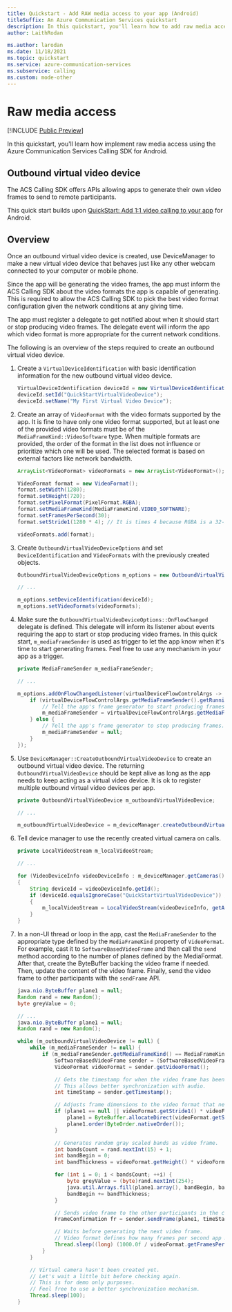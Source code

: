 ```yaml
---
title: Quickstart - Add RAW media access to your app (Android)
titleSuffix: An Azure Communication Services quickstart
description: In this quickstart, you'll learn how to add raw media access calling capabilities to your app using Azure Communication Services.
author: LaithRodan 

ms.author: larodan
ms.date: 11/18/2021
ms.topic: quickstart
ms.service: azure-communication-services
ms.subservice: calling
ms.custom: mode-other
---
```


# Raw media access

[!INCLUDE [Public Preview](../../includes/public-preview-include-document.md)]

In this quickstart, you'll learn how implement raw media access using the Azure Communication Services Calling SDK for Android.

## Outbound virtual video device

The ACS Calling SDK offers APIs allowing apps to generate their own video frames to send to remote participants.

This quick start builds upon [QuickStart: Add 1:1 video calling to your app](./get-started-with-video-calling.md?pivots=platform-android) for Android.


## Overview

Once an outbound virtual video device is created, use DeviceManager to make a new virtual video device that behaves just like any other webcam connected to your computer or mobile phone.

Since the app will be generating the video frames, the app must inform the ACS Calling SDK about the video formats the app is capable of generating. This is required to allow the ACS Calling SDK to pick the best video format configuration given the network conditions at any giving time.

The app must register a delegate to get notified about when it should start or stop producing video frames. The delegate event will inform the app which video format is more appropriate for the current network conditions.

The following is an overview of the steps required to create an outbound virtual video device.

1. Create a `VirtualDeviceIdentification` with basic identification information for the new outbound virtual video device.

    ```java
    VirtualDeviceIdentification deviceId = new VirtualDeviceIdentification();
    deviceId.setId("QuickStartVirtualVideoDevice");
    deviceId.setName("My First Virtual Video Device");
    ```

2. Create an array of `VideoFormat` with the video formats supported by the app. It is fine to have only one video format supported, but at least one of the provided video formats must be of the `MediaFrameKind::VideoSoftware` type. When multiple formats are provided, the order of the format in the list does not influence or prioritize which one will be used. The selected format is based on external factors like network bandwidth.

    ```java
    ArrayList<VideoFormat> videoFormats = new ArrayList<VideoFormat>();

    VideoFormat format = new VideoFormat();
    format.setWidth(1280);
    format.setHeight(720);
    format.setPixelFormat(PixelFormat.RGBA);
    format.setMediaFrameKind(MediaFrameKind.VIDEO_SOFTWARE);
    format.setFramesPerSecond(30);
    format.setStride1(1280 * 4); // It is times 4 because RGBA is a 32-bit format.

    videoFormats.add(format);
    ```

3. Create `OutboundVirtualVideoDeviceOptions` and set `DeviceIdentification` and `VideoFormats` with the previously created objects.

    ```java
    OutboundVirtualVideoDeviceOptions m_options = new OutboundVirtualVideoDeviceOptions();

    // ...

    m_options.setDeviceIdentification(deviceId);
    m_options.setVideoFormats(videoFormats);
    ```

4. Make sure the `OutboundVirtualVideoDeviceOptions::OnFlowChanged` delegate is defined. This delegate will inform its listener about events requiring the app to start or stop producing video frames. In this quick start, `m_mediaFrameSender` is used as trigger to let the app know when it's time to start generating frames. Feel free to use any mechanism in your app as a trigger.

    ```java
    private MediaFrameSender m_mediaFrameSender;

    // ...

    m_options.addOnFlowChangedListener(virtualDeviceFlowControlArgs -> {
        if (virtualDeviceFlowControlArgs.getMediaFrameSender().getRunningState() == VirtualDeviceRunningState.STARTED) {
            // Tell the app's frame generator to start producing frames.
            m_mediaFrameSender = virtualDeviceFlowControlArgs.getMediaFrameSender();
        } else {
            // Tell the app's frame generator to stop producing frames.
            m_mediaFrameSender = null;
        }
    });
    ```

5. Use `DeviceManager::CreateOutboundVirtualVideoDevice` to create an outbound virtual video device. The returning `OutboundVirtualVideoDevice` should be kept alive as long as the app needs to keep acting as a virtual video device. It is ok to register multiple outbound virtual video devices per app.

    ```java
    private OutboundVirtualVideoDevice m_outboundVirtualVideoDevice;

    // ...

    m_outboundVirtualVideoDevice = m_deviceManager.createOutboundVirtualVideoDevice(m_options).get();
    ```

6. Tell device manager to use the recently created virtual camera on calls.

    ```java
    private LocalVideoStream m_localVideoStream;

    // ...

    for (VideoDeviceInfo videoDeviceInfo : m_deviceManager.getCameras())
    {
        String deviceId = videoDeviceInfo.getId();
        if (deviceId.equalsIgnoreCase("QuickStartVirtualVideoDevice")) // Same id used in step 1.
        {
            m_localVideoStream = LocalVideoStream(videoDeviceInfo, getApplicationContext());
        }
    }
    ```

7.  In a non-UI thread or loop in the app, cast the `MediaFrameSender` to the appropriate type defined by the `MediaFrameKind` property of `VideoFormat`. For example, cast it to `SoftwareBasedVideoFrame` and then call the `send` method according to the number of planes defined by the MediaFormat.
After that, create the ByteBuffer backing the video frame if needed. Then, update the content of the video frame. Finally, send the video frame to other participants with the `sendFrame` API.

    ```java
    java.nio.ByteBuffer plane1 = null;
    Random rand = new Random();
    byte greyValue = 0;

    // ...
    java.nio.ByteBuffer plane1 = null;
    Random rand = new Random();

    while (m_outboundVirtualVideoDevice != null) {
        while (m_mediaFrameSender != null) {
            if (m_mediaFrameSender.getMediaFrameKind() == MediaFrameKind.VIDEO_SOFTWARE) {
                SoftwareBasedVideoFrame sender = (SoftwareBasedVideoFrame) m_mediaFrameSender;
                VideoFormat videoFormat = sender.getVideoFormat();

                // Gets the timestamp for when the video frame has been created.
                // This allows better synchronization with audio.
                int timeStamp = sender.getTimestamp();

                // Adjusts frame dimensions to the video format that network conditions can manage.
                if (plane1 == null || videoFormat.getStride1() * videoFormat.getHeight() != plane1.capacity()) {
                    plane1 = ByteBuffer.allocateDirect(videoFormat.getStride1() * videoFormat.getHeight());
                    plane1.order(ByteOrder.nativeOrder());
                }

                // Generates random gray scaled bands as video frame.
                int bandsCount = rand.nextInt(15) + 1;
                int bandBegin = 0;
                int bandThickness = videoFormat.getHeight() * videoFormat.getStride1() / bandsCount;

                for (int i = 0; i < bandsCount; ++i) {
                    byte greyValue = (byte)rand.nextInt(254);
                    java.util.Arrays.fill(plane1.array(), bandBegin, bandBegin + bandThickness, greyValue);
                    bandBegin += bandThickness;
                }

                // Sends video frame to the other participants in the call.
                FrameConfirmation fr = sender.sendFrame(plane1, timeStamp).get();

                // Waits before generating the next video frame.
                // Video format defines how many frames per second app must generate.
                Thread.sleep((long) (1000.0f / videoFormat.getFramesPerSecond()));
            }
        }

        // Virtual camera hasn't been created yet.
        // Let's wait a little bit before checking again.
        // This is for demo only purposes.
        // Feel free to use a better synchronization mechanism.
        Thread.sleep(100);
    }
    ```
